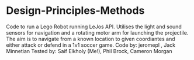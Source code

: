 # Design-Principles-Methods
Code to run a Lego Robot running LeJos API. Utilises the light and sound sensors for navigation and a rotating motor arm for launching the projectile. The aim is to navigate from a known location to given coordiantes and either attack or defend in a 1v1 soccer game. 
Code by: jeromepl , Jack Minnetian
Tested by: Saif Elkholy (Me!), Phil Brock, Cameron Morgan
